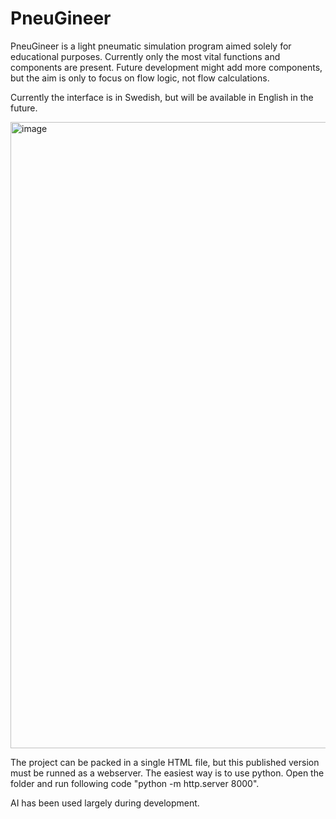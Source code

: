 # PneuGineer

PneuGineer is a light pneumatic simulation program aimed solely for educational purposes. Currently only the most vital functions and components are present. Future development might add more components, but the aim is only to focus on flow logic, not flow calculations. 

Currently the interface is in Swedish, but will be available in English in the future.

<img width="1507" height="1002" alt="image" src="https://github.com/user-attachments/assets/e59247aa-6774-47e9-a5eb-f89f790a704f" />

The project can be packed in a single HTML file, but this published version must be runned as a webserver. The easiest way is to use python. Open the folder and run following code "python -m http.server 8000".

AI has been used largely during development.

